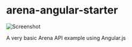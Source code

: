 arena-angular-starter
=====================

![Screenshot](http://f.cl.ly/items/0w0p1w0F301S051p2N16/Screen%20Shot%202013-12-09%20at%206.50.44%20PM.png)

A very basic Arena API example using Angular.js
